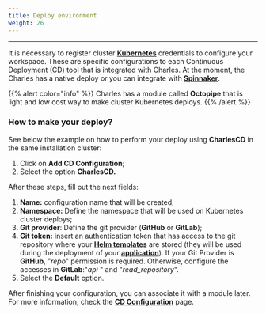 ```yaml
---
title: Deploy environment
weight: 26
---
```


---

It is necessary to register cluster [**Kubernetes**](https://kubernetes.io) credentials to configure your workspace. These are specific configurations to each Continuous Deployment \(CD\) tool that is integrated with Charles. At the moment, the Charles has a native deploy or you can integrate with [**Spinnaker**](https://www.spinnaker.io/).

{{% alert color="info" %}}
Charles has a module called **Octopipe** that is light and low cost way to make cluster Kubernetes deploys.
{{% /alert %}}

### **How to make your deploy?**

See below the example on how to perform your deploy using **CharlesCD** in the same installation cluster:

1. Click on **Add CD Configuration**;
2. Select the option **CharlesCD.**

After these steps, fill out the next fields:

1. **Name:** configuration name that will be created; 
2. **Namespace:** Define the namespace that will be used on Kubernetes cluster deploys; 
3. **Git provider**: Define the git provider \(**GitHub** or **GitLab**\);
4. **Git token:** insert an authentication token that has access to the git repository where your [**Helm templates**](../../creating-your-first-module/how-to-configure-chart-template) are stored \(they will be used during the deployment of your  [**application**](../../creating-your-first-module/)\). If your Git Provider is **GitHub**, "_repo_" permission is required. Otherwise, configure the accesses in **GitLab**:"_api_ " and "_read\_repository_".
5. Select the **Default** option.

After finishing your configuration, you can associate it with a module later. For more information, check the [**CD Configuration**](/docs-charles/reference/cd-configuration/) page.
